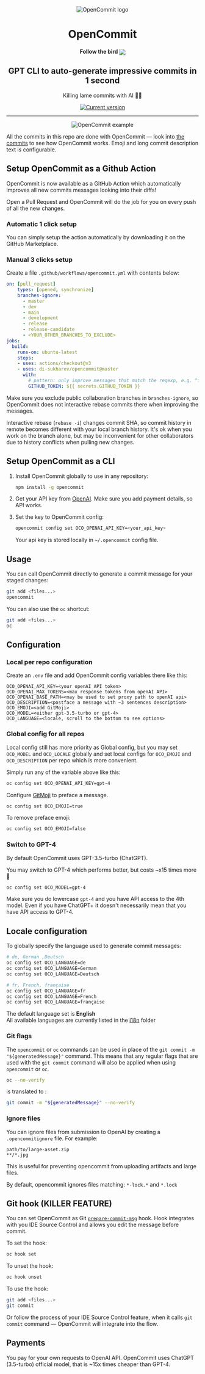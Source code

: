 <div align="center">
  <div>
    <img src=".github/logo-grad.svg" alt="OpenCommit logo"/>
    <h1 align="center">OpenCommit</h1>
    <h4 align="center">Follow the bird <a href="https://twitter.com/io_Y_oi"><img src="https://img.shields.io/twitter/follow/io_Y_oi?style=flat&label=io_Y_oi&logo=twitter&color=0bf&logoColor=fff" align="center"></a>
    </h4>
  </div>
	<h2>GPT CLI to auto-generate impressive commits in 1 second</h2>
	<p>Killing lame commits with AI 🤯🔫</p>
	<a href="https://www.npmjs.com/package/opencommit"><img src="https://img.shields.io/npm/v/opencommit" alt="Current version"></a>
</div>

---

<div align="center">
    <img src=".github/opencommit-example.png" alt="OpenCommit example"/>
</div>

All the commits in this repo are done with OpenCommit — look into [the commits](https://github.com/di-sukharev/opencommit/commit/eae7618d575ee8d2e9fff5de56da79d40c4bc5fc) to see how OpenCommit works. Emoji and long commit description text is configurable.

## Setup OpenCommit as a Github Action

OpenCommit is now available as a GitHub Action which automatically improves all new commits messages looking into their diffs!

Open a Pull Request and OpenCommit will do the job for you on every push of all the new changes.

### Automatic 1 click setup

You can simply setup the action automatically by downloading it on the GitHub Marketplace.

### Manual 3 clicks setup

Create a file `.github/workflows/opencommit.yml` with contents below:

```yml
on: [pull_request]
    types: [opened, synchronize]
    branches-ignore:
      - master
      - dev
      - main
      - development
      - release
      - release-candidate
      - <YOUR_OTHER_BRANCHES_TO_EXCLUDE>
jobs:
  build:
    runs-on: ubuntu-latest
    steps:
    - uses: actions/checkout@v3
    - uses: di-sukharev/opencommit@master
      with:
        # pattern: only improve messages that match the regexp, e.g. ^fix$
        GITHUB_TOKEN: ${{ secrets.GITHUB_TOKEN }}
```

Make sure you exclude public collaboration branches in `branches-ignore`, so OpenCommit does not interactive rebase commits there when improving the messages.

Interactive rebase (`rebase -i`) changes commit SHA, so commit history in remote becomes different with your local branch history. It's ok when you work on the branch alone, but may be inconvenient for other collaborators due to history conflicts when pulling new changes.

## Setup OpenCommit as a CLI

1. Install OpenCommit globally to use in any repository:

   ```sh
   npm install -g opencommit
   ```

2. Get your API key from [OpenAI](https://platform.openai.com/account/api-keys). Make sure you add payment details, so API works.

3. Set the key to OpenCommit config:

   ```sh
   opencommit config set OCO_OPENAI_API_KEY=<your_api_key>
   ```

   Your api key is stored locally in `~/.opencommit` config file.

## Usage

You can call OpenCommit directly to generate a commit message for your staged changes:

```sh
git add <files...>
opencommit
```

You can also use the `oc` shortcut:

```sh
git add <files...>
oc
```

## Configuration

### Local per repo configuration

Create an `.env` file and add OpenCommit config variables there like this:

```env
OCO_OPENAI_API_KEY=<your openAI API token>
OCO_OPENAI_MAX_TOKENS=<max response tokens from openAI API>
OCO_OPENAI_BASE_PATH=<may be used to set proxy path to openAI api>
OCO_DESCRIPTION=<postface a message with ~3 sentences description>
OCO_EMOJI=<add GitMoji>
OCO_MODEL=<either gpt-3.5-turbo or gpt-4>
OCO_LANGUAGE=<locale, scroll to the bottom to see options>
```

### Global config for all repos

Local config still has more priority as Global config, but you may set `OCO_MODEL` and `OCO_LOCALE` globally and set local configs for `OCO_EMOJI` and `OCO_DESCRIPTION` per repo which is more convenient.

Simply run any of the variable above like this:

```sh
oc config set OCO_OPENAI_API_KEY=gpt-4
```

Configure [GitMoji](https://gitmoji.dev/) to preface a message.

```sh
oc config set OCO_EMOJI=true
```

To remove preface emoji:

```sh
oc config set OCO_EMOJI=false
```

### Switch to GPT-4

By default OpenCommit uses GPT-3.5-turbo (ChatGPT).

You may switch to GPT-4 which performs better, but costs ~x15 times more 🤠

```sh
oc config set OCO_MODEL=gpt-4
```

Make sure you do lowercase `gpt-4` and you have API access to the 4th model. Even if you have ChatGPT+ it doesn't necessarily mean that you have API access to GPT-4.

## Locale configuration

To globally specify the language used to generate commit messages:

```sh
# de, German ,Deutsch
oc config set OCO_LANGUAGE=de
oc config set OCO_LANGUAGE=German
oc config set OCO_LANGUAGE=Deutsch

# fr, French, française
oc config set OCO_LANGUAGE=fr
oc config set OCO_LANGUAGE=French
oc config set OCO_LANGUAGE=française
```

The default language set is **English**  
All available languages are currently listed in the [i18n](https://github.com/di-sukharev/opencommit/tree/master/src/i18n) folder

### Git flags

The `opencommit` or `oc` commands can be used in place of the `git commit -m "${generatedMessage}"` command. This means that any regular flags that are used with the `git commit` command will also be applied when using `opencommit` or `oc`.

```sh
oc --no-verify
```

is translated to :

```sh
git commit -m "${generatedMessage}" --no-verify
```

### Ignore files

You can ignore files from submission to OpenAI by creating a `.opencommitignore` file. For example:

```ignorelang
path/to/large-asset.zip
**/*.jpg
```

This is useful for preventing opencommit from uploading artifacts and large files.

By default, opencommit ignores files matching: `*-lock.*` and `*.lock`

## Git hook (KILLER FEATURE)

You can set OpenCommit as Git [`prepare-commit-msg`](https://git-scm.com/docs/githooks#_prepare_commit_msg) hook. Hook integrates with you IDE Source Control and allows you edit the message before commit.

To set the hook:

```sh
oc hook set
```

To unset the hook:

```sh
oc hook unset
```

To use the hook:

```sh
git add <files...>
git commit
```

Or follow the process of your IDE Source Control feature, when it calls `git commit` command — OpenCommit will integrate into the flow.

## Payments

You pay for your own requests to OpenAI API. OpenCommit uses ChatGPT (3.5-turbo) official model, that is ~15x times cheaper than GPT-4.
